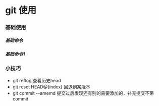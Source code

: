 # git 使用

### 基础使用

##### 基础命令
##### 基础命令1
### 小技巧

- git reflog 查看历史head
- git reset HEAD@{index} 回退到某版本
- git commit --amemd 提交过后发现还有别的需要添加的，补充提交不带commit



